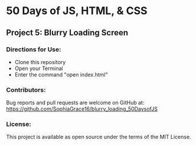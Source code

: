 # 50 Days of JS, HTML, & CSS 
## Project 5: Blurry Loading Screen

### Directions for Use:

* Clone this repository
* Open your Terminal
* Enter the command "open index.html"

### Contributors:

Bug reports and pull requests are welcome on GitHub at:
https://github.com/SophiaGrace16/blurry_loading_50DaysofJS

### License:

This project is  available as open source under the terms of the MIT License.
